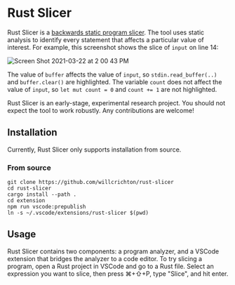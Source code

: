 # Rust Slicer

Rust Slicer is a [backwards static program slicer](https://en.wikipedia.org/wiki/Program_slicing). The tool uses static analysis to identify every statement that affects a particular value of interest. For example, this screenshot shows the slice of `input` on line 14:

![Screen Shot 2021-03-22 at 2 00 43 PM](https://user-images.githubusercontent.com/663326/112676422-a51ce300-8e25-11eb-9195-2d6072f074bf.png)

The value of `buffer` affects the value of `input`, so `stdin.read_buffer(..)` and `buffer.clear()` are highlighted. The variable `count` does not affect the value of `input`, so  `let mut count = 0` and `count += 1` are not highlighted. 

Rust Slicer is an early-stage, experimental research project. You should not expect the tool to work robustly. Any contributions are welcome!

## Installation

Currently, Rust Slicer only supports installation from source.

### From source

```
git clone https://github.com/willcrichton/rust-slicer
cd rust-slicer
cargo install --path .
cd extension
npm run vscode:prepublish
ln -s ~/.vscode/extensions/rust-slicer $(pwd)
```

## Usage

Rust Slicer contains two components: a program analyzer, and a VSCode extension that bridges the analyzer to a code editor. To try slicing a program, open a Rust project in VSCode and go to a Rust file. Select an expression you want to slice, then press ⌘+⇧+P, type "Slice", and hit enter. 
